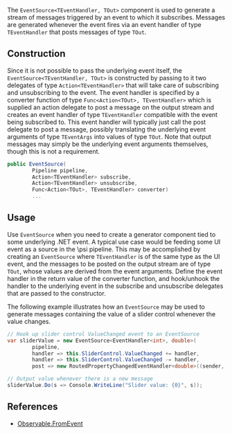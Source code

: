 The `EventSource<TEventHandler, TOut>` component is used to generate a stream of messages triggered by an event to which it subscribes. Messages are generated whenever the event fires via an event handler of type `TEventHandler` that posts messages of type `TOut`.

## Construction

Since it is not possible to pass the underlying event itself, the `EventSource<TEventHandler, TOut>` is constructed by passing to it two delegates of type `Action<TEventHandler>` that will take care of subscribing and unsubscribing to the event. The event handler is specified by a converter function of type `Func<Action<TOut>, TEventHandler>` which is supplied an action delegate to post a message on the output stream and creates an event handler of type `TEventHandler` compatible with the event being subscribed to. This event handler will typically just call the post delegate to post a message, possibly translating the underlying event arguments of type `TEventArgs` into values of type `TOut`. Note that output messages may simply be the underlying event arguments themselves, though this is not a requirement.

```csharp
public EventSource(
        Pipeline pipeline,
        Action<TEventHandler> subscribe,
        Action<TEventHandler> unsubscribe,
        Func<Action<TOut>, TEventHandler> converter)
        ...
```

## Usage

Use `EventSource` when you need to create a generator component tied to some underlying .NET event. A typical use case would be feeding some UI event as a source in the \\psi pipeline. This may be accomplished by creating an `EventSource` where `TEventHandler` is of the same type as the UI event, and the messages to be posted on the output stream are of type `TOut`, whose values are derived from the event arguments. Define the event handler in the return value of the converter function, and hook/unhook the handler to the underlying event in the subscribe and unsubscribe delegates that are passed to the constructor.

The following example illustrates how an `EventSource` may be used to generate messages containing the value of a slider control whenever the value changes.

```csharp
// Hook up slider control ValueChanged event to an EventSource
var sliderValue = new EventSource<EventHandler<int>, double>(
        pipeline,
        handler => this.SliderControl.ValueChanged += handler, 
        handler => this.SliderControl.ValueChanged -= handler, 
        post => new RoutedPropertyChangedEventHandler<double>((sender, e) => post(e.NewValue))));

// Output value whenever there is a new message
sliderValue.Do(s => Console.WriteLine("Slider value: {0}", s));

```

## References

* [Observable.FromEvent](https://msdn.microsoft.com/en-us/library/hh229241%28v=vs.103%29.aspx?f=255&MSPPError=-2147217396)
